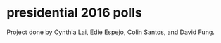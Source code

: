 ﻿# presidential 2016 polls

Project done by Cynthia Lai, Edie Espejo, Colin Santos, and David Fung.
